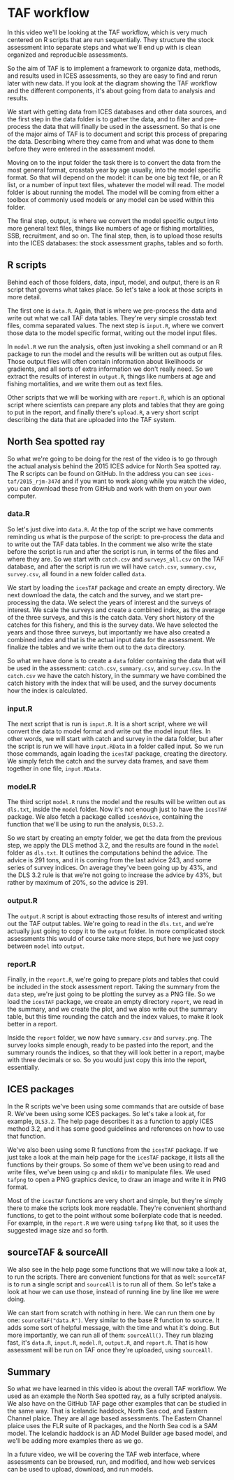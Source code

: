 # TAF workflow

In this video we'll be looking at the TAF workflow, which is very much centered
on R scripts that are run sequentially. They structure the stock assessment into
separate steps and what we'll end up with is clean organized and reproducible
assessments.

So the aim of TAF is to implement a framework to organize data, methods, and
results used in ICES assessments, so they are easy to find and rerun later with
new data. If you look at the diagram showing the TAF workflow and the different
components, it's about going from data to analysis and results.

We start with getting data from ICES databases and other data sources, and the
first step in the data folder is to gather the data, and to filter and
pre-process the data that will finally be used in the assessment. So that is one
of the major aims of TAF is to document and script this process of preparing the
data. Describing where they came from and what was done to them before they were
entered in the assessment model.

Moving on to the input folder the task there is to convert the data from the
most general format, crosstab year by age usually, into the model specific
format. So that will depend on the model: it can be one big text file, or an R
list, or a number of input text files, whatever the model will read. The model
folder is about running the model. The model will be coming from either a
toolbox of commonly used models or any model can be used within this folder.

The final step, output, is where we convert the model specific output into more
general text files, things like numbers of age or fishing mortalities, SSB,
recruitment, and so on. The final step, then, is to upload those results into
the ICES databases: the stock assessment graphs, tables and so forth.

## R scripts

Behind each of those folders, data, input, model, and output, there is an R
script that governs what takes place. So let's take a look at those scripts in
more detail.

The first one is `data.R`. Again, that is where we pre-process the data and
write out what we call TAF data tables. They're very simple crosstab text files,
comma separated values. The next step is `input.R`, where we convert those data
to the model specific format, writing out the model input files.

In `model.R` we run the analysis, often just invoking a shell command or an R
package to run the model and the results will be written out as output files.
Those output files will often contain information about likelihoods or
gradients, and all sorts of extra information we don't really need. So we
extract the results of interest in `output.R`, things like numbers at age and
fishing mortalities, and we write them out as text files.

Other scripts that we will be working with are `report.R`, which is an optional
script where scientists can prepare any plots and tables that they are going to
put in the report, and finally there's `upload.R`, a very short script
describing the data that are uploaded into the TAF system.

## North Sea spotted ray

So what we're going to be doing for the rest of the video is to go through the
actual analysis behind the 2015 ICES advice for North Sea spotted ray. The R
scripts can be found on GitHub. In the address you can see
`ices-taf/2015_rjm-347d` and if you want to work along while you watch the
video, you can download these from GitHub and work with them on your own
computer.

### data.R

So let's just dive into `data.R`. At the top of the script we have comments
reminding us what is the purpose of the script: to pre-process the data and to
write out the TAF data tables. In the comment we also write the state before the
script is run and after the script is run, in terms of the files and where they
are. So we start with `catch.csv` and `surveys_all.csv` on the TAF database, and
after the script is run we will have `catch.csv`, `summary.csv`, `survey.csv`,
all found in a new folder called `data`.

We start by loading the `icesTAF` package and create an empty directory. We next
download the data, the catch and the survey, and we start pre-processing the
data. We select the years of interest and the surveys of interest. We scale the
surveys and create a combined index, as the average of the three surveys, and
this is the catch data. Very short history of the catches for this fishery, and
this is the survey data. We have selected the years and those three surveys, but
importantly we have also created a combined index and that is the actual input
data for the assessment. We finalize the tables and we write them out to the
`data` directory.

So what we have done is to create a `data` folder containing the data that will
be used in the assessment: `catch.csv`, `summary.csv`, and `survey.csv`. In the
`catch.csv` we have the catch history, in the summary we have combined the catch
history with the index that will be used, and the survey documents how the index
is calculated.

### input.R

The next script that is run is `input.R`. It is a short script, where we will
convert the data to model format and write out the model input files. In other
words, we will start with catch and survey in the data folder, but after the
script is run we will have `input.RData` in a folder called input. So we run
those commands, again loading the `icesTAF` package, creating the directory. We
simply fetch the catch and the survey data frames, and save them together in one
file, `input.RData`.

### model.R

The third script `model.R` runs the model and the results will be written out as
`dls.txt`, inside the `model` folder. Now it's not enough just to have the
`icesTAF` package. We also fetch a package called `icesAdvice`, containing the
function that we'll be using to run the analysis, `DLS3.2`.

So we start by creating an empty folder, we get the data from the previous step,
we apply the DLS method 3.2, and the results are found in the `model` folder as
`dls.txt`. It outlines the computations behind the advice. The advice is 291 tons,
and it is coming from the last advice 243, and some series of survey indices. On
average they've been going up by 43%, and the DLS 3.2 rule is that we're not
going to increase the advice by 43%, but rather by maximum of 20%, so the advice
is 291.

### output.R

The `output.R` script is about extracting those results of interest and writing
out the TAF output tables. We're going to read in the `dls.txt`, and we're
actually just going to copy it to the `output` folder. In more complicated stock
assessments this would of course take more steps, but here we just copy between
`model` into `output`.

### report.R

Finally, in the `report.R`, we're going to prepare plots and tables that could
be included in the stock assessment report. Taking the summary from the `data`
step, we're just going to be plotting the survey as a PNG file. So we load the
`icesTAF` package, we create an empty directory `report`, we read in the
summary, and we create the plot, and we also write out the summary table, but
this time rounding the catch and the index values, to make it look better in a
report.

Inside the `report` folder, we now have `summary.csv` and `survey.png`. The
survey looks simple enough, ready to be pasted into the report, and the summary
rounds the indices, so that they will look better in a report, maybe with three
decimals or so. So you would just copy this into the report, essentially.

## ICES packages

In the R scripts we've been using some commands that are outside of base R.
We've been using some ICES packages. So let's take a look at, for example,
`DLS3.2`. The help page describes it as a function to apply ICES method 3.2, and
it has some good guidelines and references on how to use that function.

We've also been using some R functions from the `icesTAF` package. If we just
take a look at the main help page for the `icesTAF` package, it lists all the
functions by their groups. So some of them we've been using to read and write
files, we've been using `cp` and `mkdir` to manipulate files. We used `tafpng`
to open a PNG graphics device, to draw an image and write it in PNG format.

Most of the `icesTAF` functions are very short and simple, but they're simply
there to make the scripts look more readable. They're convenient shorthand
functions, to get to the point without some boilerplate code that is needed. For
example, in the `report.R` we were using `tafpng` like that, so it uses the
suggested image size and so forth.

## sourceTAF & sourceAll

We also see in the help page some functions that we will now take a look at, to
run the scripts. There are convenient functions for that as well: `sourceTAF` is
to run a single script and `sourceAll` is to run all of them. So let's take a
look at how we can use those, instead of running line by line like we were
doing.

We can start from scratch with nothing in here. We can run them one by one:
`sourceTAF("data.R")`. Very similar to the base R function to source. It adds
some sort of helpful message, with the time and what it's doing. But more
importantly, we can run all of them: `sourceAll()`. They run blazing fast, it's
`data.R`, `input.R`, `model.R`, `output.R`, and `report.R`. That is how
assessment will be run on TAF once they're uploaded, using `sourceAll`.

## Summary

So what we have learned in this video is about the overall TAF workflow. We used
as an example the North Sea spotted ray, as a fully scripted analysis. We also
have on the GitHub TAF page other examples that can be studied in the same way.
That is Icelandic haddock, North Sea cod, and Eastern Channel plaice. They are
all age based assessments. The Eastern Channel plaice uses the FLR suite of R
packages, and the North Sea cod is a SAM model. The Icelandic haddock is an AD
Model Builder age based model, and we'll be adding more examples there as we go.

In a future video, we will be covering the TAF web interface, where assessments
can be browsed, run, and modified, and how web services can be used to upload,
download, and run models.
